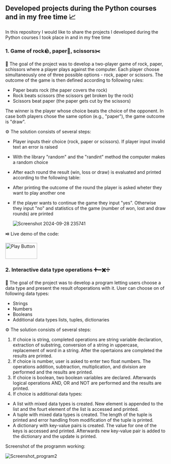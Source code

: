 ## **Developed projects during the Python courses and in my free time** 📈

In this repository I would like to share the projects I developed during the Python courses I took place in and in my free time

### 1. Game of rock🪨, paper📄, scissors✂️

🚀 The goal of the project was to develop a two-player game of rock, paper, schissors where a player plays against the computer. Each player choose simultaneously one of three possible options - rock, paper or scissors. The outcome of the game is then defined according to following rules:
- Paper beats rock (the paper covers the rock)
- Rock beats scissors (the scissors get broken by the rock)
- Scissors beat paper (the paper gets cut by the scissors)

The winner is the player whose choice beats the choice of the opponent. In case both players chose the same option (e.g., "paper"), the game outcome is "draw".

⚙️ The solution consists of several steps:
- Player inputs their choice (rock, paper or scissors). If player input invalid text an error is raised
- With the library "random" and the "randint" method the computer makes a random choice
- After each round the result (win, loss or draw) is evaluated and printed according to the following table: <!--![image](https://github.com/user-attachments/assets/be36617d-7c00-48fc-92b0-de5537077f7a) -->
- After printing the outcome of the round the player is asked wheter they want to play another one
- If the player wants to continue the game they input "yes". Otherwise they input "no" and statistics of the game (number of won, lost and draw rounds) are printed
  
  ![Screenshot 2024-09-28 235741](https://github.com/user-attachments/assets/8599fd35-1c01-4399-ba6f-06efb6f8a6e4)
  
⏯️ Live demo of the code:

 [<img alt="Play Button" src="https://github.com/user-attachments/assets/458c9ed7-0521-4f88-9eef-cbd555bb7511" width="100" height="50"/>](https://replit.com/@ivetar/RockPaperScissorsbyIveta)

### 2. Interactive data type operations ➕➖✖️➗

🚀 The goal of the project was to develop a program letting users choose a data type and present the result ofoperations with it. User can choose on of following data types:
- Strings
- Numbers
- Booleans
- Additional data types lists, tuples, dictionaries

⚙️ The solution consists of several steps:
1. If choice is string, completed operations are string variable declaration, extraction of substring, conversion of a string in uppercase, replacement of word in a string. After the opertaions are completed the results are printed.
2. If choice is number, user is asked to enter two float numbers. The operations addition, subtraction, multiplication, and division are performed and the results are printed.
3. If choice is boolean, two boolean variables are declared. Afterwards logical operations AND, OR and NOT are performed and the results are printed.
4. If choice is additional data types:
  - A list with mixed data types is created. New element is appended to the list and the fourt element of the list is accessed and printed.
  - A tuple with mixed data types is created. The length of the tuple is printed and error handling from modification of the tuple is printed.
  - A dictionary with key-value pairs is created. The value for one of the keys is accessed and printed. Afterwards new key-value pair is added to the dictionary and the update is printed.

Screenshot of the programm working:

  ![Screenshot_program2](https://github.com/user-attachments/assets/e7b34985-2276-40cf-8fce-0e549a671da4)
